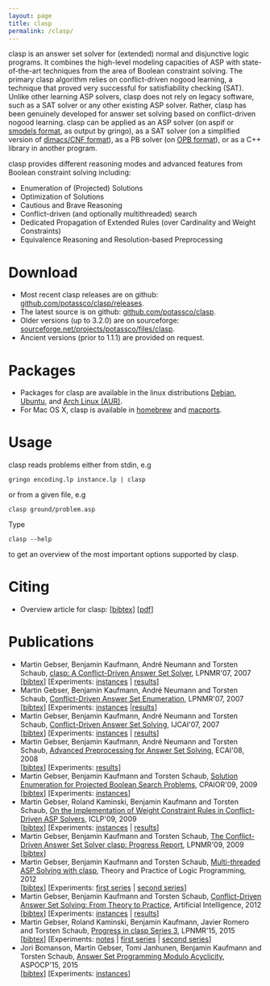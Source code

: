 ```yaml
---
layout: page
title: clasp
permalink: /clasp/
---
```


clasp is an answer set solver for (extended) normal and disjunctive logic programs.
It combines the high-level modeling capacities of ASP with state-of-the-art techniques from the area of Boolean constraint solving.
The primary clasp algorithm relies on conflict-driven nogood learning, a technique that proved very successful for satisfiability checking (SAT).
Unlike other learning ASP solvers, clasp does not rely on legacy software, such as a SAT solver or any other existing ASP solver.
Rather, clasp has been genuinely developed for answer set solving based on conflict-driven nogood learning.
clasp can be applied as an ASP solver (on aspif or [smodels format](http://www.tcs.hut.fi/Software/smodels/lparse.ps), as output by gringo),
as a SAT solver (on a simplified version of [dimacs/CNF format](http://www.satcompetition.org/2009/format-benchmarks2009.html)),
as a PB solver (on [OPB format](http://www.cril.univ-artois.fr/PB09/solver_req.html)),
or as a C++ library in another program.

clasp provides different reasoning modes and advanced features from Boolean
constraint solving including:

 - Enumeration of (Projected) Solutions
 - Optimization of Solutions
 - Cautious and Brave Reasoning
 - Conflict-driven (and optionally multithreaded) search
 - Dedicated Propagation of Extended Rules (over Cardinality and Weight Constraints)
 - Equivalence Reasoning and Resolution-based Preprocessing

# Download

- Most recent clasp releases are on github: [github.com/potassco/clasp/releases](https://github.com/potassco/clasp/releases).
- The latest source is on github: [github.com/potassco/clasp](https://github.com/potassco/clasp).
- Older versions (up to 3.2.0) are on sourceforge: [sourceforge.net/projects/potassco/files/clasp](https://sourceforge.net/projects/potassco/files/clasp/).
- Ancient versions (prior to 1.1.1) are provided on request.

# Packages

- Packages for clasp are available in the linux distributions
[Debian](https://www.debian.org/),
[Ubuntu](http://www.ubuntu.com/), and
[Arch Linux (AUR)](https://aur.archlinux.org/).
- For Mac OS X, clasp is available in
[homebrew](http://brew.sh/) and
[macports](https://www.macports.org/).

# Usage
clasp reads problems either from stdin, e.g

    gringo encoding.lp instance.lp | clasp

or from a given file, e.g

    clasp ground/problem.asp

Type

    clasp --help

to get an overview of the most important options supported by clasp.

# Citing

- Overview article for clasp:
[[bibtex](https://www.cs.uni-potsdam.de/wv/bibtex/gekasc12c.bib)]
[[pdf](https://www.cs.uni-potsdam.de/wv/pdfformat/gekasc12c.pdf)]

# Publications
- Martin Gebser, Benjamin Kaufmann, Andr&#233; Neumann and Torsten Schaub,
  [clasp: A Conflict-Driven Answer Set Solver](http://www.cs.uni-potsdam.de/wv/pdfformat/gekanesc07b.pdf), LPNMR'07, 2007<br/>
   [[bibtex](http://www.cs.uni-potsdam.de/wv/bibtex/gekanesc07b.bib)]
   [Experiments: [instances](https://www.cs.uni-potsdam.de/clasp/Download/rc4-system.tgz)
   | [results](https://www.cs.uni-potsdam.de/clasp/Download/results-clasp07.xlsx)]
- Martin Gebser, Benjamin Kaufmann, Andr&#233; Neumann and Torsten Schaub,
  [Conflict-Driven Answer Set Enumeration](http://www.cs.uni-potsdam.de/wv/pdfformat/gekanesc07c.pdf), LPNMR'07, 2007<br/>
  [[bibtex](http://www.cs.uni-potsdam.de/wv/bibtex/gekanesc07c.bib)]
  [Experiments: [instances](https://www.cs.uni-potsdam.de/clasp/Download/rc4-enum.tgz)
  |[results](https://www.cs.uni-potsdam.de/clasp/Download/results-clasp07-enum.xlsx)]
- Martin Gebser, Benjamin Kaufmann, Andr&#233; Neumann and Torsten Schaub,
  [Conflict-Driven Answer Set Solving](http://www.cs.uni-potsdam.de/wv/pdfformat/gekanesc07a.pdf), IJCAI'07, 2007<br/>
  [[bibtex](http://www.cs.uni-potsdam.de/wv/bibtex/gekanesc07a.bib)]
  [Experiments: [instances](https://www.cs.uni-potsdam.de/clasp/Download/clasp-benchmarks.tgz)
  | [results](https://www.cs.uni-potsdam.de/clasp/Download/results-clasp07a.xlsx)]
- Martin Gebser, Benjamin Kaufmann, Andr&#233; Neumann and Torsten Schaub,
  [Advanced Preprocessing for Answer Set Solving](http://www.cs.uni-potsdam.de/wv/pdfformat/gekanesc08a.pdf), ECAI'08, 2008<br/>
  [[bibtex](http://www.cs.uni-potsdam.de/wv/bibtex/gekanesc08a.bib)]
  [Experiments: [results](https://www.cs.uni-potsdam.de/clasp/Download/results-clasp08a.xlsx)]
- Martin Gebser, Benjamin Kaufmann and Torsten Schaub,
  [Solution Enumeration for Projected Boolean Search Problems](http://www.cs.uni-potsdam.de/wv/pdfformat/gekasc09a.pdf), CPAIOR'09, 2009<br/>
  [[bibtex](http://www.cs.uni-potsdam.de/wv/bibtex/gekasc09a.bib)]
  [Experiments: [instances](https://www.cs.uni-potsdam.de/clasp/projection.tar.gz)]
- Martin Gebser, Roland Kaminski, Benjamin Kaufmann and Torsten Schaub,
  [On the Implementation of Weight Constraint Rules in Conflict-Driven ASP Solvers](http://www.cs.uni-potsdam.de/wv/pdfformat/gekakasc09a.pdf), ICLP'09, 2009<br/>
  [[bibtex](http://www.cs.uni-potsdam.de/wv/bibtex/gekakasc09a.bib)]
  [Experiments: [instances](https://www.cs.uni-potsdam.de/clasp/weights.tar.gz)
  | [results](https://www.cs.uni-potsdam.de/clasp/Download/results-clasp09a.xlsx)]
- Martin Gebser, Benjamin Kaufmann and Torsten Schaub,
  [The Conflict-Driven Answer Set Solver clasp: Progress Report](http://www.cs.uni-potsdam.de/wv/pdfformat/gekasc09b.pdf), LPNMR'09, 2009<br/>
  [[bibtex](http://www.cs.uni-potsdam.de/wv/bibtex/gekasc09b.bib)]
- Martin Gebser, Benjamin Kaufmann and Torsten Schaub,
  [Multi-threaded ASP Solving with clasp](http://www.cs.uni-potsdam.de/wv/pdfformat/gekasc12b.pdf), Theory and Practice of Logic Programming, 2012<br/>
  [[bibtex](http://www.cs.uni-potsdam.de/wv/bibtex/gekasc12b.bib)]
  [Experiments: [first series](https://www.cs.uni-potsdam.de/clasp/sat11-crafted-selected.tgz)
  | [second series](https://www.cs.uni-potsdam.de/clasp/mt-paper-benchs.tgz)]
- Martin Gebser, Benjamin Kaufmann and Torsten Schaub,
  [Conflict-Driven Answer Set Solving: From Theory to Practice](http://www.cs.uni-potsdam.de/wv/pdfformat/gekasc12c.pdf), Artificial Intelligence, 2012<br/>
  [[bibtex](http://www.cs.uni-potsdam.de/wv/bibtex/gekasc12c.bib)]
  [Experiments: [instances](https://www.cs.uni-potsdam.de/clasp/comp.tar.gz)
  | [results](https://www.cs.uni-potsdam.de/clasp/paper-asp09.ods)]
- Martin Gebser, Roland Kaminski, Benjamin Kaufmann, Javier Romero and Torsten Schaub,
  [Progress in clasp Series 3](http://www.cs.uni-potsdam.de/wv/pdfformat/gekakarosc15a.pdf),
LPNMR'15, 2015<br/>
  [[bibtex](http://www.cs.uni-potsdam.de/wv/bibtex/gekakarosc15a.bib)]
  [Experiments: [notes](https://www.cs.uni-potsdam.de/clasp/lpnmr15-readme.txt)
  | [first series](https://www.cs.uni-potsdam.de/clasp/lpnmr15-optimization.tgz)
  | [second series](https://www.cs.uni-potsdam.de/clasp/lpnmr15-subset.tgz)]
- Jori Bomanson, Martin Gebser, Tomi Janhunen, Benjamin Kaufmann and Torsten Schaub,
  [Answer Set Programming Modulo Acyclicity](http://www.cs.uni-potsdam.de/wv/pdfformat/bogejakasc15b.pdf), ASPOCP'15, 2015<br/>
  [[bibtex](http://www.cs.uni-potsdam.de/wv/bibtex/bogejakasc15b.bib)]
  [Experiments: [instances](https://www.cs.uni-potsdam.de/clasp/acyclicity.tar.gz)]


